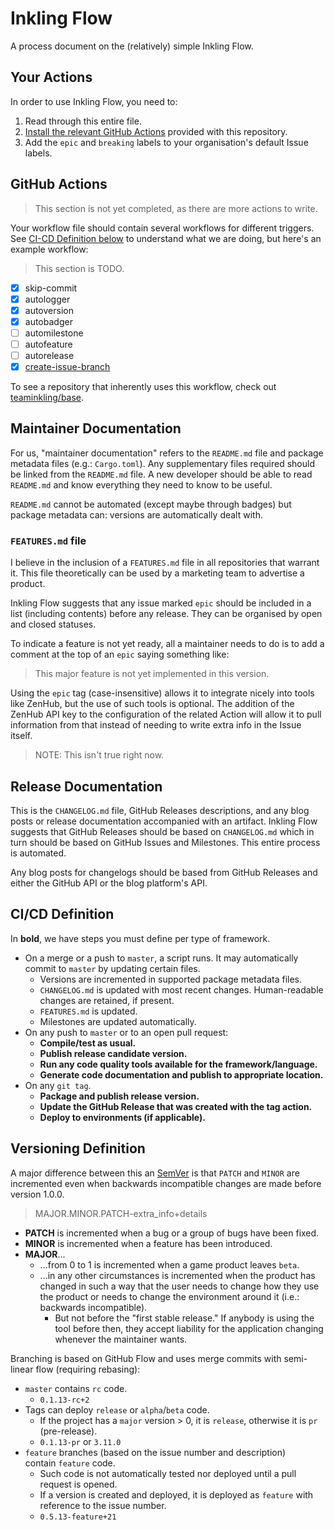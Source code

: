 # Inkling Flow

A process document on the (relatively) simple Inkling Flow.

## Your Actions

In order to use Inkling Flow, you need to:

1. Read through this entire file.
2. [Install the relevant GitHub Actions](#github-actions) provided with this repository.
3. Add the `epic` and `breaking` labels to your organisation's default Issue labels.

## GitHub Actions

> This section is not yet completed, as there are more actions to write.

Your workflow file should contain several workflows for different triggers. See [CI-CD Definition below](#cicd-definition) to understand what we are doing, but here's an example workflow:

> This section is TODO.

- [x] skip-commit
- [x] autologger
- [x] autoversion
- [x] autobadger
- [ ] automilestone
- [ ] autofeature
- [ ] autorelease
- [x] [create-issue-branch](https://github.com/apps/create-issue-branch)

To see a repository that inherently uses this workflow, check out [teaminkling/base](https://github.com/teaminkling/base).

## Maintainer Documentation

For us, "maintainer documentation" refers to the `README.md` file and package metadata files (e.g.: `Cargo.toml`). Any supplementary files required should be linked from the `README.md` file. A new developer should be able to read `README.md` and know everything they need to know to be useful.

`README.md` cannot be automated (except maybe through badges) but package metadata can: versions are automatically dealt with.

### `FEATURES.md` file

I believe in the inclusion of a `FEATURES.md` file in all repositories that warrant it. This file theoretically can be used by a marketing team to advertise a product.

Inkling Flow suggests that any issue marked `epic` should be included in a list (including contents) before any release. They can be organised by open and closed statuses.

To indicate a feature is not yet ready, all a maintainer needs to do is to add a comment at the top of an `epic` saying something like:

> This major feature is not yet implemented in this version.

Using the `epic` tag (case-insensitive) allows it to integrate nicely into tools like ZenHub, but the use of such tools is optional. The addition of the ZenHub API key to the configuration of the related Action will allow it to pull information from that instead of needing to write extra info in the Issue itself.

> NOTE: This isn't true right now.

## Release Documentation

This is the `CHANGELOG.md` file, GitHub Releases descriptions, and any blog posts or release documentation accompanied with an artifact. Inkling Flow suggests that GitHub Releases should be based on `CHANGELOG.md` which in turn should be based on GitHub Issues and Milestones. This entire process is automated.

Any blog posts for changelogs should be based from GitHub Releases and either the GitHub API or the blog platform's API.

## CI/CD Definition

In **bold**, we have steps you must define per type of framework.

- On a merge or a push to `master`, a script runs. It may automatically commit to `master` by updating certain files.
  - Versions are incremented in supported package metadata files.
  - `CHANGELOG.md` is updated with most recent changes. Human-readable changes are retained, if present.
  - `FEATURES.md` is updated.
  - Milestones are updated automatically.
- On any push to `master` or to an open pull request:
  - **Compile/test as usual.**
  - **Publish release candidate version.**
  - **Run any code quality tools available for the framework/language.**
  - **Generate code documentation and publish to appropriate location.**
- On any `git tag`.
  - **Package and publish release version.**
  - **Update the GitHub Release that was created with the tag action.**
  - **Deploy to environments (if applicable).**

## Versioning Definition

A major difference between this an [SemVer](https://semver.org/) is that `PATCH` and `MINOR` are incremented even when backwards incompatible changes are made before version 1.0.0.

> MAJOR.MINOR.PATCH-extra_info+details

- **PATCH** is incremented when a bug or a group of bugs have been fixed.
- **MINOR** is incremented when a feature has been introduced.
- **MAJOR**...
  - ...from 0 to 1 is incremented when a game product leaves `beta`.
  - ...in any other circumstances is incremented when the product has changed in such a way that the user needs to change how they use the product or needs to change the environment around it (i.e.: backwards incompatible).
    - But not before the "first stable release." If anybody is using the tool before then, they accept liability for the application changing whenever the maintainer wants.

Branching is based on GitHub Flow and uses merge commits with semi-linear flow (requiring rebasing):

- `master` contains `rc` code.
  - `0.1.13-rc+2`
- Tags can deploy `release` or `alpha`/`beta` code.
  - If the project has a `major` version > 0, it is `release`, otherwise it is `pr` (pre-release).
  - `0.1.13-pr` or `3.11.0`
- `feature` branches (based on the issue number and description) contain `feature` code.
  - Such code is not automatically tested nor deployed until a pull request is opened.
  - If a version is created and deployed, it is deployed as `feature` with reference to the issue number.
  - `0.5.13-feature+21`
